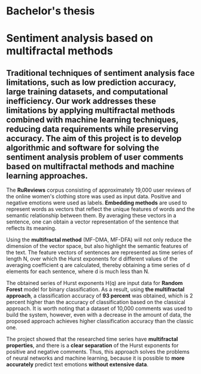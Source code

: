 # Bachelor's thesis
# Sentiment analysis based on multifractal methods


Traditional techniques of **sentiment** analysis  face limitations, such as low prediction accuracy, large training datasets, and computational inefficiency. Our work addresses these limitations by applying multifractal methods combined with machine learning techniques, reducing data requirements while preserving accuracy.
The **aim** of this project is to develop algorithmic and software for solving the sentiment analysis problem of user comments based on **multifractal methods** and **machine learning** approaches.
---
The **RuReviews** corpus consisting of approximately 19,000 user reviews of the online women's clothing store was used as input data. Positive and negative emotions were used as labels.  **Embedding methods** are used to represent words as vectors that reflect the unique features of words and the semantic relationship between them. By averaging these vectors in a sentence, one can obtain a vector representation of the sentence that reflects its meaning. 

Using the **multifractal method** (MF-DMA, MF-DFA) will not only reduce the dimension of the vector space, but also highlight the semantic features of the text. The feature vectors of sentences are represented as time series of length N, over which the Hurst exponents for d different values of the averaging coefficient q are calculated, thereby obtaining a time series of d elements for each sentence, where d is much less than N. 

The obtained series of Hurst exponents H(q) are input data for **Random Forest** model for binary classification. As a result, using **the multifractal approach**, a classification accuracy of **93 percent** was obtained, which is 2 percent higher than the accuracy of classification based on the classical approach. It is worth noting that a dataset of 10,000 comments was used to build the system, however, even with a decrease in the amount of data, the proposed approach achieves higher classification accuracy than the classic one.

The project showed that the researched time series have **multifractal properties**, and there is a **clear separation** of the Hurst exponents for positive and negative comments. Thus, this approach solves the problems of neural networks and machine learning, because it is possible to **more accurately** predict text emotions **without extensive data**.
